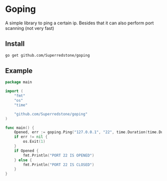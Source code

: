 # Goping
A simple library to ping a certain ip.
Besides that it can also perform port scanning (not very fast) 

## Install
```bash
go get github.com/Superredstone/goping
```

## Example
```go
package main

import (
	"fmt"
	"os"
	"time"

    "github.com/Superredstone/goping"
)

func main() {
	Opened, err := goping.Ping("127.0.0.1", "22", time.Duration(time.Duration(10)*time.Millisecond))
	if err != nil {
		os.Exit(1)
	}
	if Opened {
		fmt.Println("PORT 22 IS OPENED")
	} else {
		fmt.Println("PORT 22 IS CLOSED")
	}
}

```